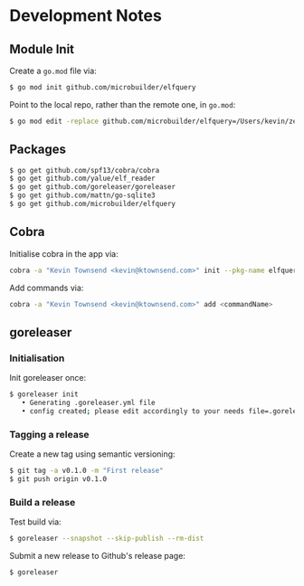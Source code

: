 # Development Notes

## Module Init

Create a `go.mod` file via:

```bash
$ go mod init github.com/microbuilder/elfquery
```

Point to the local repo, rather than the remote one, in `go.mod`:

```bash
$ go mod edit -replace github.com/microbuilder/elfquery=/Users/kevin/zendnode/ELF/elfquery
```

## Packages

```bash
$ go get github.com/spf13/cobra/cobra
$ go get github.com/yalue/elf_reader
$ go get github.com/goreleaser/goreleaser
$ go get github.com/mattn/go-sqlite3
$ go get github.com/microbuilder/elfquery
```

## Cobra

Initialise cobra in the app via:

```bash
cobra -a "Kevin Townsend <kevin@ktownsend.com>" init --pkg-name elfquery
```

Add commands via:

```bash
cobra -a "Kevin Townsend <kevin@ktownsend.com>" add <commandName>
```

## goreleaser

### Initialisation

Init goreleaser once:

```bash
$ goreleaser init
   • Generating .goreleaser.yml file
   • config created; please edit accordingly to your needs file=.goreleaser.yml
```

### Tagging a release

Create a new tag using semantic versioning:

```bash
$ git tag -a v0.1.0 -m "First release"
$ git push origin v0.1.0
```

### Build a release

Test build via:

```bash
$ goreleaser --snapshot --skip-publish --rm-dist
```

Submit a new release to Github's release page:

```bash
$ goreleaser
```
